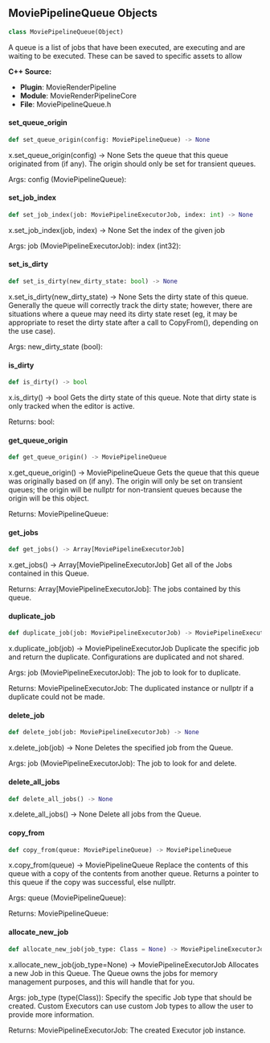 ## MoviePipelineQueue Objects

```python
class MoviePipelineQueue(Object)
```

A queue is a list of jobs that have been executed, are executing and are waiting to be executed. These can be saved
to specific assets to allow

**C++ Source:**

- **Plugin**: MovieRenderPipeline
- **Module**: MovieRenderPipelineCore
- **File**: MoviePipelineQueue.h

<a id="unreal.MoviePipelineQueue.set_queue_origin"></a>

#### set_queue_origin

```python
def set_queue_origin(config: MoviePipelineQueue) -> None
```

x.set_queue_origin(config) -> None
Sets the queue that this queue originated from (if any). The origin should only be set for transient queues.

Args:
    config (MoviePipelineQueue):

<a id="unreal.MoviePipelineQueue.set_job_index"></a>

#### set_job_index

```python
def set_job_index(job: MoviePipelineExecutorJob, index: int) -> None
```

x.set_job_index(job, index) -> None
Set the index of the given job

Args:
    job (MoviePipelineExecutorJob): 
    index (int32):

<a id="unreal.MoviePipelineQueue.set_is_dirty"></a>

#### set_is_dirty

```python
def set_is_dirty(new_dirty_state: bool) -> None
```

x.set_is_dirty(new_dirty_state) -> None
Sets the dirty state of this queue. Generally the queue will correctly track the dirty state; however, there are
situations where a queue may need its dirty state reset (eg, it may be appropriate to reset the dirty state after
a call to CopyFrom(), depending on the use case).

Args:
    new_dirty_state (bool):

<a id="unreal.MoviePipelineQueue.is_dirty"></a>

#### is_dirty

```python
def is_dirty() -> bool
```

x.is_dirty() -> bool
Gets the dirty state of this queue. Note that dirty state is only tracked when the editor is active.

Returns:
    bool:

<a id="unreal.MoviePipelineQueue.get_queue_origin"></a>

#### get_queue_origin

```python
def get_queue_origin() -> MoviePipelineQueue
```

x.get_queue_origin() -> MoviePipelineQueue
Gets the queue that this queue was originally based on (if any). The origin will only be set on transient
queues; the origin will be nullptr for non-transient queues because the origin will be this object.

Returns:
    MoviePipelineQueue:

<a id="unreal.MoviePipelineQueue.get_jobs"></a>

#### get_jobs

```python
def get_jobs() -> Array[MoviePipelineExecutorJob]
```

x.get_jobs() -> Array[MoviePipelineExecutorJob]
Get all of the Jobs contained in this Queue.

Returns:
    Array[MoviePipelineExecutorJob]: The jobs contained by this queue.

<a id="unreal.MoviePipelineQueue.duplicate_job"></a>

#### duplicate_job

```python
def duplicate_job(job: MoviePipelineExecutorJob) -> MoviePipelineExecutorJob
```

x.duplicate_job(job) -> MoviePipelineExecutorJob
Duplicate the specific job and return the duplicate. Configurations are duplicated and not shared.

Args:
    job (MoviePipelineExecutorJob): The job to look for to duplicate.

Returns:
    MoviePipelineExecutorJob: The duplicated instance or nullptr if a duplicate could not be made.

<a id="unreal.MoviePipelineQueue.delete_job"></a>

#### delete_job

```python
def delete_job(job: MoviePipelineExecutorJob) -> None
```

x.delete_job(job) -> None
Deletes the specified job from the Queue.

Args:
    job (MoviePipelineExecutorJob): The job to look for and delete.

<a id="unreal.MoviePipelineQueue.delete_all_jobs"></a>

#### delete_all_jobs

```python
def delete_all_jobs() -> None
```

x.delete_all_jobs() -> None
Delete all jobs from the Queue.

<a id="unreal.MoviePipelineQueue.copy_from"></a>

#### copy_from

```python
def copy_from(queue: MoviePipelineQueue) -> MoviePipelineQueue
```

x.copy_from(queue) -> MoviePipelineQueue
Replace the contents of this queue with a copy of the contents from another queue.
Returns a pointer to this queue if the copy was successful, else nullptr.

Args:
    queue (MoviePipelineQueue): 

Returns:
    MoviePipelineQueue:

<a id="unreal.MoviePipelineQueue.allocate_new_job"></a>

#### allocate_new_job

```python
def allocate_new_job(job_type: Class = None) -> MoviePipelineExecutorJob
```

x.allocate_new_job(job_type=None) -> MoviePipelineExecutorJob
Allocates a new Job in this Queue. The Queue owns the jobs for memory management purposes,
and this will handle that for you.

Args:
    job_type (type(Class)): Specify the specific Job type that should be created. Custom Executors can use custom Job types to allow the user to provide more information.

Returns:
    MoviePipelineExecutorJob: The created Executor job instance.

<a id="unreal.MoviePipelineQueueEngineSubsystem"></a>